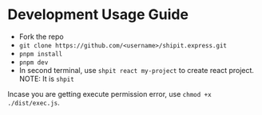 # Development Usage Guide

- Fork the repo
- `git clone https://github.com/<username>/shipit.express.git`
- `pnpm install`
- `pnpm dev`
- In second terminal, use `shpit react my-project` to create react project. NOTE: It is `shpit`

Incase you are getting execute permission error, use `chmod +x ./dist/exec.js`.
